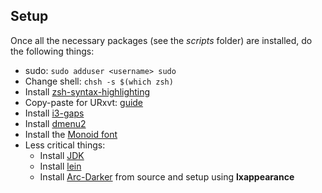## Setup

Once all the necessary packages (see the *scripts* folder) are installed, do the following things:
* sudo: `sudo adduser <username> sudo`
* Change shell: `chsh -s $(which zsh)`
* Install [zsh-syntax-highlighting](https://github.com/zsh-users/zsh-syntax-highlighting)
* Copy-paste for URxvt: [guide](https://nixmeal.wordpress.com/2012/07/24/copypaste-text-in-urxvt-rxvt-unicode-using-keyboard/)
* Install [i3-gaps](https://github.com/Airblader/i3/wiki/Compiling-&-Installing)
* Install [dmenu2](https://bitbucket.org/melek/dmenu2)
* Install the [Monoid font](http://larsenwork.com/monoid/)
* Less critical things:
    * Install [JDK](https://wiki.debian.org/JavaPackage)
    * Install [lein](http://leiningen.org/)
    * Install [Arc-Darker](https://github.com/horst3180/arc-theme.git) from source and setup using **lxappearance**
